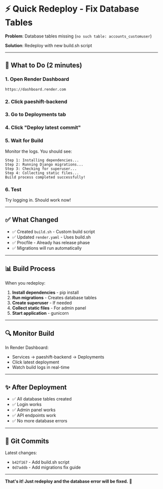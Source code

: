 # ⚡ Quick Redeploy - Fix Database Tables

**Problem**: Database tables missing (`no such table: accounts_customuser`)

**Solution**: Redeploy with new build.sh script

---

## 🚀 What to Do (2 minutes)

### **1. Open Render Dashboard**
```
https://dashboard.render.com
```

### **2. Click paeshift-backend**

### **3. Go to Deployments tab**

### **4. Click "Deploy latest commit"**

### **5. Wait for Build**

Monitor the logs. You should see:
```
Step 1: Installing dependencies...
Step 2: Running Django migrations...
Step 3: Checking for superuser...
Step 4: Collecting static files...
Build process completed successfully!
```

### **6. Test**

Try logging in. Should work now!

---

## ✅ What Changed

- ✅ Created `build.sh` - Custom build script
- ✅ Updated `render.yaml` - Uses build.sh
- ✅ Procfile - Already has release phase
- ✅ Migrations will run automatically

---

## 📊 Build Process

When you redeploy:

1. **Install dependencies** - pip install
2. **Run migrations** - Creates database tables
3. **Create superuser** - If needed
4. **Collect static files** - For admin panel
5. **Start application** - gunicorn

---

## 🔍 Monitor Build

In Render Dashboard:
- Services → paeshift-backend → Deployments
- Click latest deployment
- Watch build logs in real-time

---

## ✨ After Deployment

- ✅ All database tables created
- ✅ Login works
- ✅ Admin panel works
- ✅ API endpoints work
- ✅ No more database errors

---

## 📝 Git Commits

Latest changes:
- `b42f167` - Add build.sh script
- `0d7addb` - Add migrations fix guide

---

**That's it! Just redeploy and the database error will be fixed.** 🎉

